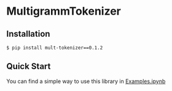 # MultigrammTokenizer

## Installation

```console
$ pip install mult-tokenizer==0.1.2
```

## Quick Start


You can find a simple way to use this library in [Examples.ipynb](https://github.com/fmfn/BayesianOptimization/tree/master/examples)

